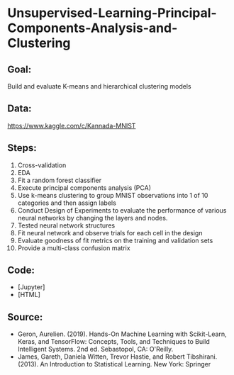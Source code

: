 # Unsupervised-Learning-Principal-Components-Analysis-and-Clustering

## Goal:
Build and evaluate K-means and hierarchical clustering models

## Data:
https://www.kaggle.com/c/Kannada-MNIST

## Steps:
1. Cross-validation
2. EDA
3. Fit a random forest classifier
4. Execute principal components analysis (PCA) 
5. Use k-means clustering to group MNIST observations into 1 of 10 categories and then assign labels
6. Conduct Design of Experiments to evaluate the performance of various neural networks by changing the layers and nodes. 
7. Tested neural network structures 
8. Fit neural network and observe trials for each cell in the design
9. Evaluate goodness of fit metrics on the training and validation sets
10. Provide a multi-class confusion matrix

## Code:
- [Jupyter]
- [HTML]

## Source:
- Geron, Aurelien. (2019). Hands-On Machine Learning with Scikit-Learn, Keras, and TensorFlow: Concepts, Tools, and Techniques to Build Intelligent Systems. 2nd ed. Sebastopol, CA: O'Reilly.
- James, Gareth, Daniela Witten, Trevor Hastie, and Robert Tibshirani. (2013). An Introduction to Statistical Learning. New York: Springer
